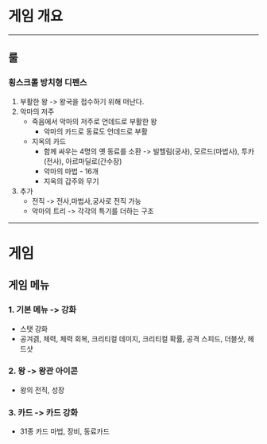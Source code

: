 # 게임 개요
---
## 룰
### 횡스크롤 방치형 디펜스
1) 부활한 왕 -> 왕국을 접수하기 위해 떠난다. 
2) 악마의 저주
    - 죽음에서 악마의 저주로 언데드로 부활한 왕 
      - 악마의 카드로 동료도 언데드로 부활 
    - 지옥의 카드
      - 함께 싸우는 4명의 옛 동료를 소환 -> 빌헬림(궁사), 모르드(마법사), 투카(전사), 아르마딜로(간수장)
      - 악마의 마법 - 16개
      - 지옥의 갑주와 무기
3) 추가
    - 전직 -> 전사,마법사,궁사로 전직 가능
    - 악마의 트리 -> 각각의 특기를 더하는 구조  
---
# 게임
## 게임 메뉴
### 1. 기본 메뉴 -> 강화
- 스탯 강화 
- 공겨겱, 체력, 체력 회복, 크리티컬 데미지, 크리티컬 확률, 공격 스피드, 더블샷, 헤드샷
### 2. 왕 -> 왕관 아이콘
- 왕의 전직, 성장
### 3. 카드 -> 카드 강화 
- 31종 카드 마법, 장비, 동료카드






